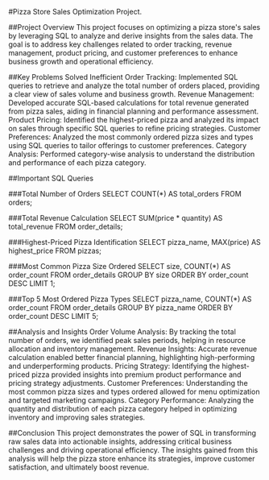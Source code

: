 #Pizza Store Sales Optimization Project.

##Project Overview
This project focuses on optimizing a pizza store's sales by leveraging SQL to analyze and derive insights from the sales data. The goal is to address key challenges related to order tracking, revenue management, product pricing, and customer preferences to enhance business growth and operational efficiency.

##Key Problems Solved
Inefficient Order Tracking: Implemented SQL queries to retrieve and analyze the total number of orders placed, providing a clear view of sales volume and business growth.
Revenue Management: Developed accurate SQL-based calculations for total revenue generated from pizza sales, aiding in financial planning and performance assessment.
Product Pricing: Identified the highest-priced pizza and analyzed its impact on sales through specific SQL queries to refine pricing strategies.
Customer Preferences: Analyzed the most commonly ordered pizza sizes and types using SQL queries to tailor offerings to customer preferences.
Category Analysis: Performed category-wise analysis to understand the distribution and performance of each pizza category.

##Important SQL Queries

###Total Number of Orders
SELECT COUNT(*) AS total_orders FROM orders;

###Total Revenue Calculation
SELECT SUM(price * quantity) AS total_revenue FROM order_details;

###Highest-Priced Pizza Identification
SELECT pizza_name, MAX(price) AS highest_price FROM pizzas;

###Most Common Pizza Size Ordered
SELECT size, COUNT(*) AS order_count
FROM order_details
GROUP BY size
ORDER BY order_count DESC
LIMIT 1;

###Top 5 Most Ordered Pizza Types
SELECT pizza_name, COUNT(*) AS order_count
FROM order_details
GROUP BY pizza_name
ORDER BY order_count DESC
LIMIT 5;

##Analysis and Insights
Order Volume Analysis: By tracking the total number of orders, we identified peak sales periods, helping in resource allocation and inventory management.
Revenue Insights: Accurate revenue calculation enabled better financial planning, highlighting high-performing and underperforming products.
Pricing Strategy: Identifying the highest-priced pizza provided insights into premium product performance and pricing strategy adjustments.
Customer Preferences: Understanding the most common pizza sizes and types ordered allowed for menu optimization and targeted marketing campaigns.
Category Performance: Analyzing the quantity and distribution of each pizza category helped in optimizing inventory and improving sales strategies.

##Conclusion
This project demonstrates the power of SQL in transforming raw sales data into actionable insights, addressing critical business challenges and driving operational efficiency. The insights gained from this analysis will help the pizza store enhance its strategies, improve customer satisfaction, and ultimately boost revenue.
